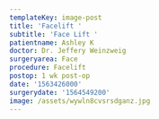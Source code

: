 ```yaml
---
templateKey: image-post
title: 'Facelift '
subtitle: 'Face Lift '
patientname: Ashley K
doctor: Dr. Jeffery Weinzweig
surgeryarea: Face
procedure: Facelift
postop: 1 wk post-op
date: '1563426000'
surgerydate: '1564549200'
image: /assets/wywln8cvsrsdganz.jpg
---
```


